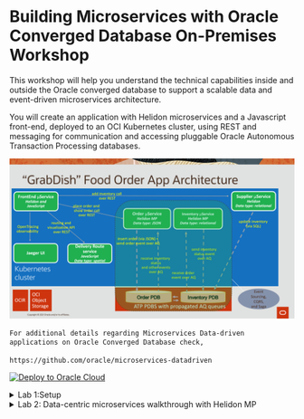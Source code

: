 # Building Microservices with Oracle Converged Database On-Premises Workshop

This workshop will help you understand the technical capabilities inside and outside the Oracle converged database to support a scalable data and event-driven microservices architecture.

You will create an application with Helidon microservices and a Javascript front-end, deployed to an OCI Kubernetes cluster, using REST and messaging for communication and accessing pluggable Oracle Autonomous Transaction Processing databases.

![img_64.png](images/img_64.png)

    For additional details regarding Microservices Data-driven applications on Oracle Converged Database check,

    https://github.com/oracle/microservices-datadriven



[![Deploy to Oracle Cloud](https://oci-resourcemanager-plugin.plugins.oci.oraclecloud.com/latest/deploy-to-oracle-cloud.svg)](https://cloud.oracle.com/resourcemanager/stacks/create?zipUrl=https://github.com/vishalmmehra/microservices-datadriven/raw/main/infra/multi-node-deployment2.zip)

<details>
<summary>Lab 1:Setup</summary>

1. Click on [![Deploy to Oracle Cloud](https://oci-resourcemanager-plugin.plugins.oci.oraclecloud.com/latest/deploy-to-oracle-cloud.svg)](https://cloud.oracle.com/resourcemanager/stacks/create?zipUrl=https://github.com/vishalmmehra/microservices-datadriven/raw/main/infra/multi-node-deployment2.zip)

2. Login to your Cloud Account 

3. Accept the Oracle Terms of Use

![img_65.png](images/img_65.png)


4. Select the compartment in which you want to deploy this application

![img_66.png](images/img_66.png)


5. Click on Next (Left Bottom Screen)

![img_67.png](images/img_67.png)


6. Pick the Compute (FrontEnd) and Oracle Database Instance Shape 


 Shape VM.Standard.E2.2 or higher is strongly recommended 

![img_69.png](images/img_69.png)


7. (optional) Upload SSH Keys if you have already crated SSH Keys


8. (optional) Provide Database and/or Application Passwords - auto-generated Passwords are strongly recommended


9. Ensure "Infrastructure and Application Setup URL" is correct (will change post GA)


10. Click on Next (Left Bottom Screen)

![img_68.png](images/img_68.png)

11. Verify your configuration (ensure Run Apply checkbox is selected)

![img_70.png](images/img_70.png)

12. Click on Create Button (Left Bottom Screen)

![img_71.png](images/img_71.png)

13. Check if your Job has been accepted (Job takes around 5 minutes to create the infrastructure)

![img_72.png](images/img_72.png)

![img_73.png](images/img_73.png)

14. Wait for this job to complete (Job takes around 5 minutes to create the infrastructure)

![img_74.png](images/img_74.png)

![img_75.png](images/img_75.png)

15. Confirm the output (Click on Logs and Outputs under Resources Section)

![img_76.png](images/img_76.png)

![img_77.png](images/img_77.png)

![img_78.png](images/img_78.png)

**Key Points**

<li> Make a note of variable dbaas_public_ip - this is your Database instance public IP address </li>
![img_83.png](img_83.png)

<li>Make a note of variable compute_instance_public_ip - this is your Application (FrontEnd) instance public IP address </li>
![img_84.png](img_84.png)

<li> Make a note of variable Grabdish_Application_Password - this is your Application (FrontEnd) password </li>
![img_85.png](img_85.png)

<li> Make a note of variable Login_Instructions - using these you can login to the Grabdish FrontEnd Application </li>


<li> Access generated SSH Keys - Click on unblock to display generated_instance_ssh_private_key</li>

![img_79.png](images/img_79.png)

<li> Copy the generated key and safe it to a filename (like grabdish-on-premises.key) of your choice

![img_81.png](images/img_81.png)

16. Tail Database Logs (optional)

`ssh -i grabdish-on-premises.key opc@150.136.61.46`

`cd; tail -f microservices-infra-install.log`

check if the Database Provisioning including generation of PDBs has been completed

![img_86.png](images/img_86.png)

17. Tail Application Server Logs (optional)

`ssh -i grabdish-on-premises.key opc@158.101.98.17`

![img_87.png](images/img_87.png)

`cd; tail -f infra-install.log`

![img_88.png](images/img_88.png)



</details>

<details>
<summary>Lab 2: Data-centric microservices walkthrough with Helidon MP</summary>

<details>
<summary>Task 1: Access the FrontEnd UI</summary>

You are ready to access the frontend page. Open a new browser tab and enter the external IP URL:

https://<EXTERNAL-IP>

Note that for convenience a self-signed certificate is used to secure this https address and so it is likely you will be prompted by the browser to allow access.

You will then be prompted to authenticate to access the Front End microservices. The user is grabdish and the password is the one you entered in Lab 1.
![img.png](images/img40.png)


You should then see the Front End home page. You've now accessed your first microservice of the lab!

![img_41.png](images/img_41.png)

We created a self-signed certificate to protect the frontend-helidon service. This certificate will not be recognized by your browser and so a warning will be displayed. It will be necessary to instruct the browser to trust this site in order to display the frontend. In a production implementation a certificate that is officially signed by a certificate authority should be used.
</details>
<details>
<summary>Task 2: Verify the Order and Inventory Functionality of GrabDish store</summary>

Click Transactional under Labs.

![img_42.png](images/img_42.png)

Check the inventory of a given item such as sushi, by typing sushi in the food field and clicking Get Inventory. You should see the inventory count result 0.

![img_43.png](images/img_43.png)

(Optional) If for any reason you see a different count, click Remove Inventory to bring back the count to 0.

Let’s try to place an order for sushi by clicking Place Order.

![img_44.png](images/img_44.png)


To check the status of the order, click Show Order. You should see a failed order status.

![img_45.png](images/img_45.png)

This is expected, because the inventory count for sushi was 0.

Click Add Inventory to add the sushi in the inventory. You should see the outcome being an incremental increase by 1.

![img_46.png](images/img_46.png)


Go ahead and place another order by increasing the order ID by 1 (67) and then clicking Place Order. Next click Show Order to check the order status.

![img_47.png](images/img_47.png)

![img_48.png](images/img_48.png)

The order should have been successfully placed, which is demonstrated with the order status showing success.

Although this might look like a basic transactional mechanic, the difference in the microservices environment is that it’s not using a two-phase XA commit, and therefore not using distributed locks. In a microservices environment with potential latency in the network, service failures during the communication phase or delays in long running activities, an application shouldn’t have locking across the services. Instead, the pattern that is used is called the saga pattern, which instead of defining commits and rollbacks, allows each service to perform its own local transaction and publish an event. The other services listen to that event and perform the next local transaction.

In this architecture, there is a frontend service which mimics some mobile app requests for placing orders. The frontend service is communicating with the order service to place an order. The order service is then inserting the order into the order database, while also sending a message describing that order. This approach is called the event sourcing pattern, which due to its decoupled non-locking nature is prominently used in microservices. The event sourcing pattern entails sending an event message for every work or any data manipulation that was conducted. In this example, while the order was inserted in the order database, an event message was also created in the Advanced Queue of the Oracle database.

Implementing the messaging queue inside the Oracle database provides a unique capability of performing the event sourcing actions (manipulating data and sending an event message) atomically within the same transaction. The benefit of this approach is that it provides a guaranteed once delivery, and it doesn’t require writing additional application logic to handle possible duplicate message deliveries, as it would be the case with solutions using separate datastores and event messaging platforms.

In this example, once the order was inserted into the Oracle database, an event message was also sent to the interested parties, which in this case is the inventory service. The inventory service receives the message and checks the inventory database, modifies the inventory if necessary, and sends back a message if the inventory exists or not. The inventory message is picked up by the order service which based on the outcome message, sends back to the frontend a successful or failed order status.

This approach fits the microservices model, because the inventory service doesn’t have any REST endpoints, and instead it purely uses messaging. The services do not talk directly to each other, as each service is isolated and accesses its datastore, while the only communication path is through the messaging queue.

This architecture is tied with the Command Query Responsibility Segregation (CQRS) pattern, meaning that the command and query operations use different methods. In our example the command was to insert an order into the database, while the query on the order is receiving events from different interested parties and putting them together (from suggestive sales, inventory, etc). Instead of actually going to suggestive sales service or inventory service to get the necessary information, the service is receiving events.

Let’s look at the Java source code to understand how Advanced Queuing and Oracle database work together.



What is unique to Oracle and Advanced Queuing is that a JDBC connection can be invoked from an AQ JMS session. Therefore we are using this JMS session to send and receive messages, while the JDBC connection is used to manipulate the datastore. This mechanism allows for both the JMS session and JDBC connection to exist within same atomic local transaction.

</details>

<details>
<summary>Task 3: Verify Spatial Functionality </summary>

Click Spatial on the Transactional tab

![img_49.png](images/img_49.png)

Check Show me the Fusion menu to make your choices for the Fusion Cuisine

![img_50.png](images/img_50.png)

Click the plus sign to add Makizushi, Miso Soup, Yakitori and Tempura to your order and click Ready to Order.

![img_51.png](images/img_51.png)


Click Deliver here to deliver your order to the address provided on the screen

![img_52.png](images/img_52.png)

Your order is being fulfilled and will be delivered via the fastest route.

![img_53.png](images/img_53.png)

Go to the other tab on your browser to view the Transactional screen.

![img_54.png](images/img_54.png)

This demo demonstrates how geocoding (the set of latitude and longitude coordinates of a physical address) can be used to derive coordinates from addresses and how routing information can be plotted between those coordinates. Oracle JET web component provides access to mapping from an Oracle Maps Cloud Service and it is being used in this demo for initializing a map canvas object (an instance of the Mapbox GL JS API's Map class). The map canvas automatically displays a map background (aka "basemap") served from the Oracle Maps Cloud Service. This web component allows mapping to be integrated simply into Oracle JET and Oracle Visual Builder applications, backed by the full power of Oracle Maps Cloud Service including geocoding, route-finding and multiple layer capabilities for data overlay. The Oracle Maps Cloud Service (maps.oracle.com or eLocation) is a full Location Based Portal. It provides mapping, geocoding and routing capabilities similar to those provided by many popular commercial online mapping services.

</details>

<details><summary>Task 4: Show Metrics</summary>

Notice @Timed and @Counted annotations on placeOrder method of $GRABDISH_HOME/order-helidon/src/main/java/io/helidon/data/examples/OrderResource.java

![img_55.png](images/img_55.png)

Click Tracing, Metrics, and Health

![img_56.png](images/img_56.png)

Click Show Metrics and notice the long string of metrics (including those from placeOrder timed and counted) in prometheus format.

![img_57.png](images/img_57.png)

</details>

<details>
<summary>Task 5: Verify Health</summary>

Oracle Cloud Infrastructure Container Engine for Kubernetes (OKE) provides health probes which check a given container for its liveness (checking if the pod is up or down) and readiness (checking if the pod is ready to take requests or not). In this STEP you will see how the probes pick up the health that the Helidon microservice advertises. Click Tracing, Metrics, and Health and click Show Health: Liveness

![img_58.png](images/img_58.png)

Notice health check class at $GRABDISH_HOME/order-helidon/src/main/java/io/helidon/data/examples/OrderServiceLivenessHealthCheck.java and how the liveness method is being calculated.

![img_59.png](images/img_59.png)


Notice liveness probe specified in $GRABDISH_HOME/order-helidon/order-helidon-deployment.yaml The livenessProbe can be set up with different criteria, such as reading from a file or an HTTP GET request. In this example the OKE health probe will use HTTP GET to check the /health/live and /health/ready addresses every 3 seconds, to see the liveness and readiness of the service.

![img_60.png](images/img_60.png)

In order to observe how OKE will manage the pods, the microservice has been created with the possibility to set up the liveliness to “false”. Click Get Last Container Start Time and note the time the container started.



Click Set Liveness to False . This will cause the Helidon Health Check to report false for liveness which will result in OKE restarting the pod/microservice

![img_61.png](images/img_61.png)

Click Get Last Container Start Time. It will take a minute or two for the probe to notice the failed state and conduct the restart and as it does you may see a connection refused exception.

![img_62.png](images/img_62.png)

Eventually you will see the container restart and note the new/later container startup time reflecting that the pod was restarted.
![img_63.png](images/img_63.png)
</details>


<details>

<summary> 
   Lab 3: Polyglot Microservices
   </summary>

The illustration below shows four microservices – Order, Inventory, Delivery, Supplier, and the infrastructure required to run them.

![img.png](images/img.png)

For more information on microservices visit http://developer.oracle.com/microservices

This lab will show you how to switch the Inventory microservice to a Python, Node.js, .NET, Go, Spring Boot or Java Helidon SE implementation while retaining the same application functionality.

Estimates Lab Time - 10 minutes

**Objectives**

Undeploy the existing Java Helidon MP Inventory microservice
Deploy an alternate implementation of the Inventory microservice and test the application functionality

**Prerequisites**

This lab assumes you have already completed the previous labs.

<details>
<summary>Task 1: Undeploy the Java Helidon MP Inventory Microservice</summary> 

To undeploy the Inventory Helidon MP service, open the Cloud Shell and go to the inventory-helidon folder, using the following command.

`$GRABDISH_HOME/inventory-helidon ; ./undeploy.sh`
</details>

<details>
<summary>Task 2: Deploy an alternate implementation of the Inventory Microservice</summary>

In this step you can choose between six different implementations of the Inventory Microservice: PL/SQL, Python, NodeJS, .NET, Go, or Java Helidon SE.

Select one of the alternate implementations and deploy the service for the selected implementation.

If you selected PL/SQL, deploy this service:

`cd $GRABDISH_HOME/inventory-plsql; ./deploy.sh`

If you selected Python, deploy this service:

`cd $GRABDISH_HOME/inventory-python; ./deploy.sh`

If you selected Node.js, deploy this service:

`cd $GRABDISH_HOME/inventory-nodejs; ./deploy.sh`

If you selected .NET, deploy this service:

`cd $GRABDISH_HOME/inventory-dotnet; ./deploy.sh`

If you selected Go, deploy this service:

`cd $GRABDISH_HOME/inventory-go; ./deploy.sh`
If you selected Spring Boot, deploy this service:

`cd $GRABDISH_HOME/inventory-springboot; ./deploy.sh`
If you selected Java Helidon SE, deploy this service:

`cd $GRABDISH_HOME/inventory-helidon-se; ./deploy.sh`
</details>

<details>
<summary>Task 3: Verify application functionality</summary>

Repeat Lab 2: Step 3 to verify that the functionality of the GrabDish store remains the same while using the new implementation. You will need to use different order ID's, for example 166 and 167.
Task 4: Re-deploy the Java Helidon MP Inventory Microservice
To undeploy any other inventory services and then deploy the Inventory Helidon MP service, issue the following commands.

`for i in inventory-plsql inventory-helidon-se inventory-python inventory-nodejs inventory-dotnet inventory-go inventory-springboot; do cd $GRABDISH_HOME/$i; ./undeploy.sh; done
cd $GRABDISH_HOME/inventory-helidon ; ./deploy.sh
cd $GRABDISH_HOME`

</details>

</details>

<details>
<summary> 
   Lab 4: Observability (Metrics, Tracing, and Logs)
   </summary>

<details>
<summary> Task 1: Install and configure observability software as well as metrics and log exporters</summary>


Run the install script to install Jaeger, Prometheus, Loki, Promtail, Grafana and an SSL secured LoadBalancer for Grafana

`cd $GRABDISH_HOME/observability;./install.sh`

Run the /createMonitorsAndDBAndLogExporters.sh script. This will do the following…

Create Prometheus ServiceMonitors to scrape the Frontend, Order, and Inventory microservices.

Create Prometheus ServiceMonitors to scrape the Order PDB, and Inventory PDB metric exporter services.

Create configmpas, deployments, and services for PDB metrics exporters.

Create configmaps, deployments, and services for PDB log exporters.

`cd $GRABDISH_HOME/observability;./createMonitorsAndDBAndLogExporters.sh`

</details>

<details>

<summary>Task 2: Configure Grafana </summary>
Identify the EXTERNAL-IP address of the Grafana LoadBalancer by executing the following command:

`services`


Note that it will generally take a few minutes for the LoadBalancer to provision during which time it will be in a pending state

Open a new browser tab and enter the external IP URL :

https://<EXTERNAL-IP>

Note that for convenience a self-signed certificate is used to secure this https address and so it is likely you will be prompted by the browser to allow access.

Login using the default username admin and password prom-operator

![img_1.png](images/img_1.png)

View pre-configured Prometheus data source…

![img_2.png](images/img_2.png)

Select the Configuration gear icon on the left-hand side and select Data Sources.

![img_3.png](images/img_3.png)


Click select button of Prometheus option.

![img_4.png](images/img_4.png)

The URL for Prometheus should be pre-populated

![img_5.png](images/img_5.png)


Click Test button and verify success.

![img_6.png](images/img_6.png)

Click the Back button.

Select the Data sources tab and select Jaeger

Click Add data source.

![img_7.png](images/img_7.png)

Click select button of Jaeger option.

![img_8.png](images/img_8.png)

Enter http://jaeger-query.msdataworkshop:8086/jaeger in the URL field.

![img_9.png](images/img_9.png)

Click the Save and test button and verify successful connection message.

![img_10.png](images/img_10.png)

Click the Back button.

![img_11.png](images/img_11.png)

Add and configure Loki data source…

Click Add data source.

![img_12.png](images/img_12.png)

Click select button of Loki option.

![img_13.png](images/img_13.png)

Enter http://loki-stack.loki-stack:3100 in the URL field

![img_14.png](images/img_14.png)

Create the two Derived Fields shown in the picture below. The values are as follows:

Name: traceIDFromSpanReported
Regex: Span reported: (\w+)
Query: ${__value.raw}
Internal link enabled and `Jaeger` selected from the drop-down list.
(Optional) Debug log message: Span reported: dfeda5242866aceb:b5de9f0883e2910e:ac6a4b699921e090:1

Name: traceIDFromECID
Regex: ECID=(\w+)
Query: ${__value.raw}
Internal link enabled and `Jaeger` selected from the drop-down list
(Optional) Debug log message: ECID=dfeda5242866aceb

![img_15.png](images/img_15.png)

![img_16.png](images/img_16.png)


Click the Save & Test button and verify successful connection message.

![img_17.png](images/img_17.png)

Click the Back button.

Install the GrabDish Dashboard

Select the + icon on the left-hand side and select Import

![img_18.png](images/img_18.png)

Copy the contents of the GrabDish Dashboard JSON found here

![img_19.png](images/img_19.png)

Paste the contents in the Import via panel json text field and click the Load button

![img_20.png](images/img_20.png)

Confirm upload and click Import button.

![img_21.png](images/img_21.png)

</details>

<details>

<summary> Task 3: Open and study the main GrabDish Grafana Dashboard screen and metrics</summary>

Select the four squares icon on the left-hand side and select 'Dashboards'

![img_22.png](images/img_22.png)

In the Dashboards panel select GrabDish Dashboard

![img_23.png](images/img_23.png)

Notice the collapsible panels for each microservices and their content which includes

![img_24.png](images/img_24.png)

Metrics about the kubernetes microservice runtime (CPU load, etc.)

Metrics about the kubernetes microservice specific to that microservice (PlaceOrder Count, etc.)

Metrics about the PDB used by the microservice (open sessions, etc.)

Metrics about the PDB specific to that microservice (inventory count)

![img_25.png](images/img_25.png)

![img_26.png](images/img_26.png)

![img_27.png](images/img_27.png)



By default the status will show a value of 1 for UP status.

![img_28.png](images/img_28.png)

This can be corrected by selecting the Edit item in the/a Status panel dropdown

![img_29.png](images/img_29.png)

Add a value mapping where value of 1 results in text of UP) under the Field tab as shown here:

![img_30.png](images/img_30.png)

Click the Apply button in the upper right to apply changes.

If not already done, place an order using the application or run the scaling test in previous labs in order to see the metric activity in the dashboard.

Select the 'Explore' option from the drop-down menu of any panel to show that metric and time-span on the Explore screen

![img_31.png](images/img_31.png)

</details>

<details>
<summary>Task 4: Use Grafana to drill down on metrics, tracing, and logs correlation and logs to trace feature</summary>

Click the Split button on the Explore screen.

![img_32.png](images/img_32.png)

Click the Loki option from the drop-down list on the right-hand panel.

![img_33.png](images/img_33.png)

Click the chain icon on either panel. This will result in the Prometheus metrics on the left and Loki logs on the right are of the same time-span.

![img_34.png](images/img_34.png)

Click the Log browser drop-down list on the right-hand panel and select the app label under "1. Select labels to search in"

![img_35.png](images/img_35.png)

Select the order (microservice) and db-log-exporter-orderpdb values under "2. Find values for selected label" and click Show logs button.

![img_36.png](images/img_36.png)

![img_37.png](images/img_37.png)


Select one of the green info log entries to expand it. Notice the Jaeger button next to the trace id.

![img_38.png](images/img_38.png)

Click the Jaeger to view the corresponding trace information and drill down into detail.

![img_39.png](images/img_39.png)



</details>

</details>

<details>
<summary> 
   Lab 5: Teardown
   </summary>

**Introduction**
In this lab, we will tear down the resources created in your tenancy and the directory in the Oracle cloud shell.

Click on Stack Details (Under Resource Manager)

![img_89.png](images/img_89.png)

Click the Destroy (Red Color) Button

![img_90.png](images/img_90.png)

Chick Destroy Again

![img_91.png](images/img_91.png)


</details>

OLD VERSION FOR TESTING ONLY

[![Deploy to Oracle Cloud](https://oci-resourcemanager-plugin.plugins.oci.oraclecloud.com/latest/deploy-to-oracle-cloud.svg)](https://cloud.oracle.com/resourcemanager/stacks/create?zipUrl=https://github.com/vishalmmehra/microservices-datadriven/raw/main/infra/multi-node-deployment.zip)



NET VERSION FOR TESTING ONLY

[![Deploy to Oracle Cloud](https://oci-resourcemanager-plugin.plugins.oci.oraclecloud.com/latest/deploy-to-oracle-cloud.svg)](https://cloud.oracle.com/resourcemanager/stacks/create?zipUrl=https://github.com/vishalmmehra/microservices-datadriven/raw/main/infra/multi-node-deployment2.zip)